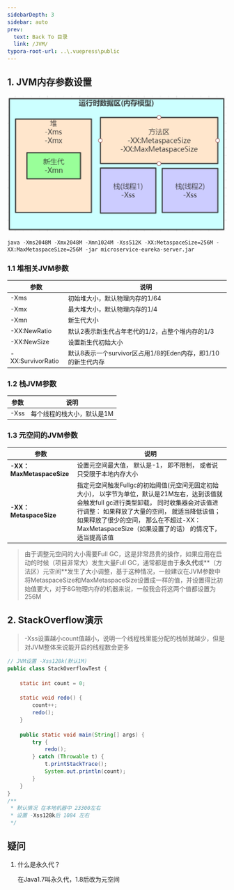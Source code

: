 ```yaml
---
sidebarDepth: 3
sidebar: auto
prev:
  text: Back To 目录
  link: /JVM/
typora-root-url: ..\.vuepress\public
---
```


##  1. JVM内存参数设置

<img src="/images/jvm/image-202103260018046911" alt="image-20210326001804691"  />

```shell
java -Xms2048M -Xmx2048M -Xmn1024M -Xss512K -XX:MetaspaceSize=256M -XX:MaxMetaspaceSize=256M -jar microservice-eureka-server.jar
```

### 1.1 堆相关JVM参数

| 参数              | 说明                                                         |
| ----------------- | ------------------------------------------------------------ |
| -Xms              | 初始堆大小，默认物理内存的1/64                               |
| -Xmx              | 最大堆大小，默认物理内存的1/4                                |
| -Xmn              | 新生代大小                                                   |
| -XX:NewRatio      | 默认2表示新生代占年老代的1/2，占整个堆内存的1/3              |
| -XX:NewSize       | 设置新生代初始大小                                           |
| -XX:SurvivorRatio | 默认8表示一个survivor区占用1/8的Eden内存，即1/10的新生代内存 |

### 1.2 栈JVM参数

| 参数 | 说明                       |
| ---- | -------------------------- |
| -Xss | 每个线程的栈大小，默认是1M |

### 1.3 元空间的JVM参数

| 参数                      | 说明                                                         |
| ------------------------- | ------------------------------------------------------------ |
| **-XX：MaxMetaspaceSize** | 设置元空间最大值， 默认是-1， 即不限制， 或者说只受限于本地内存大小 |
| **-XX：MetaspaceSize**    | 指定元空间触发Fullgc的初始阈值(元空间无固定初始大小)， 以字节为单位，默认是21M左右，达到该值就会触发full gc进行类型卸载， 同时收集器会对该值进行调整： 如果释放了大量的空间， 就适当降低该值； 如果释放了很少的空间， 那么在不超过-XX：MaxMetaspaceSize（如果设置了的话） 的情况下， 适当提高该值 |

> 由于调整元空间的大小需要Full GC，这是非常昂贵的操作，如果应用在启动的时候（项目非常大）发生大量Full GC，通常都是由于**永久代**或**（方法区）元空间**发生了大小调整，基于这种情况，一般建议在JVM参数中将MetaspaceSize和MaxMetaspaceSize设置成一样的值，并设置得比初始值要大，对于8G物理内存的机器来说，一般我会将这两个值都设置为256M



## 2. StackOverflow演示

> -Xss设置越小count值越小，说明一个线程栈里能分配的栈帧就越少，但是对JVM整体来说能开启的线程数会更多

```java
// JVM设置 -Xss128k(默认1M)
public class StackOverflowTest {

    static int count = 0;

    static void redo() {
        count++;
        redo();
    }

    public static void main(String[] args) {
        try {
            redo();
        } catch (Throwable t) {
            t.printStackTrace();
            System.out.println(count);
        }
    }
}
/**
 * 默认情况 在本地机器中 23300左右
 * 设置 -Xss128k后 1084 左右
 */
```



## 疑问

1. 什么是永久代？

   在Java1.7叫永久代，1.8后改为元空间